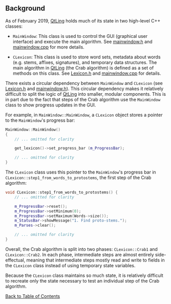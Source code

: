 ## Background

As of February 2019, [QtLing](https://github.com/edahlgren/QtLing) holds much of its state in two high-level C++ classes:

+ `MainWindow`: This class is used to control the GUI (graphical user interface) and execute the main algorithm. See [mainwindow.h](https://github.com/edahlgren/QtLing/blob/6df4bf4898274a26db7fc961f4cc7e8f7c0a91eb/QtLing/mainwindow.h) and [mainwindow.cpp](https://github.com/edahlgren/QtLing/blob/6df4bf4898274a26db7fc961f4cc7e8f7c0a91eb/QtLing/mainwindow.cpp) for more details.

+ `CLexicon`: This class is used to store word sets, metadata about words (e.g. stems, affixes, signatures), and temporary data structures. The main algorithm in [QtLing](https://github.com/edahlgren/QtLing) (the Crab algorithm) is defined as a set of methods on this class. See [Lexicon.h](https://github.com/edahlgren/QtLing/blob/6df4bf4898274a26db7fc961f4cc7e8f7c0a91e/QtLing/Lexicon.h) and [mainwindow.cpp](https://github.com/edahlgren/QtLing/blob/6df4bf4898274a26db7fc961f4cc7e8f7c0a91e/QtLing/lexicon_crab1.cpp) for details.

There exists a circular dependency between `MainWindow` and `CLexicon` (see [Lexicon.h](https://github.com/edahlgren/QtLing/blob/6df4bf4898274a26db7fc961f4cc7e8f7c0a91e/QtLing/Lexicon.h#L202) and [mainwindow.h](https://github.com/edahlgren/QtLing/blob/6df4bf4898274a26db7fc961f4cc7e8f7c0a91e/QtLing/mainwindow.h#L116)). This circular dependency makes it relatively difficult to split the logic of [QtLing](https://github.com/edahlgren/QtLing) into smaller, modular components. This is in part due to the fact that steps of the Crab algorithm use the `MainWindow` class to show progress updates in the GUI.

For example, in `MainWindow::MainWindow`, a `CLexicon` object stores a pointer to the `MainWindow`'s progress bar:

```c++
MainWindow::MainWindow()
{
    // ... omitted for clarity

    get_lexicon()->set_progress_bar (m_ProgressBar);

    // ... omitted for clarity
}
```

The `CLexicon` class uses this pointer to the `MainWindow`'s progress bar in `CLexicon::step1_from_words_to_protostems`, the first step of the Crab algorithm:

```c++
void CLexicon::step1_from_words_to_protostems() {
    // ... omitted for clarity

    m_ProgressBar->reset();
    m_ProgressBar->setMinimum(0);
    m_ProgressBar->setMaximum(Words->size());
    m_StatusBar->showMessage("1. Find proto-stems.");
    m_Parses->clear();

    // ... omitted for clarity
}
```

Overall, the Crab algorithm is split into two phases: `CLexicon::Crab1` and `CLexicon::Crab2`. In each phase, intermediate steps are almost entirely side-effectual, meaning that intermediate steps mostly read and write to fields in the `CLexicon` class instead of using temporary state variables. 

Because the `CLexicon` class maintains so much state, it is relatively difficult to recreate only the state necessary to test an individual step of the Crab algorithm.

[Back to Table of Contents](../README.md)
